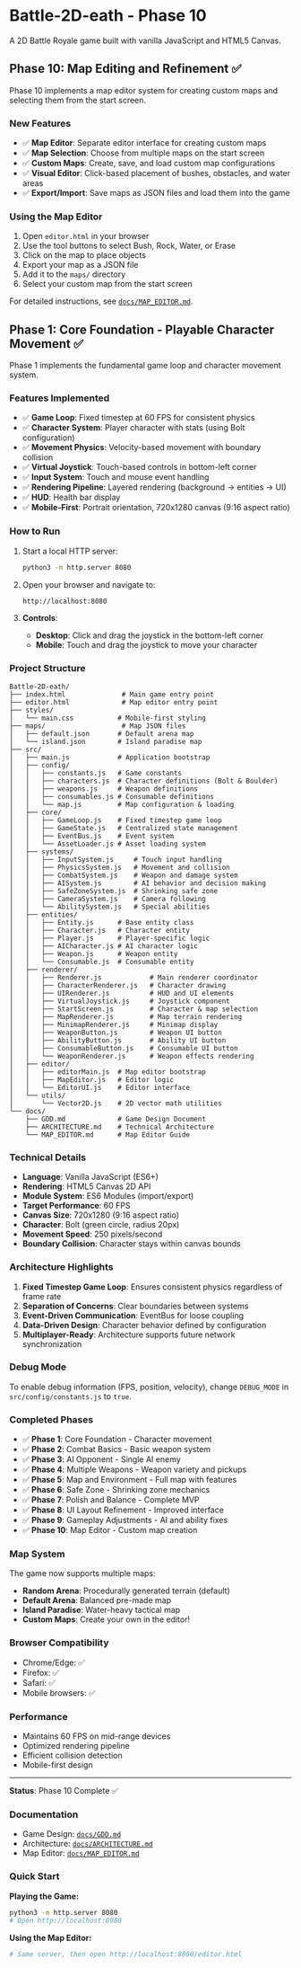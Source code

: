# Battle-2D-eath - Phase 10

A 2D Battle Royale game built with vanilla JavaScript and HTML5 Canvas.

## Phase 10: Map Editing and Refinement ✅

Phase 10 implements a map editor system for creating custom maps and selecting them from the start screen.

### New Features

- ✅ **Map Editor**: Separate editor interface for creating custom maps
- ✅ **Map Selection**: Choose from multiple maps on the start screen
- ✅ **Custom Maps**: Create, save, and load custom map configurations
- ✅ **Visual Editor**: Click-based placement of bushes, obstacles, and water areas
- ✅ **Export/Import**: Save maps as JSON files and load them into the game

### Using the Map Editor

1. Open `editor.html` in your browser
2. Use the tool buttons to select Bush, Rock, Water, or Erase
3. Click on the map to place objects
4. Export your map as a JSON file
5. Add it to the `maps/` directory
6. Select your custom map from the start screen

For detailed instructions, see [`docs/MAP_EDITOR.md`](docs/MAP_EDITOR.md).

## Phase 1: Core Foundation - Playable Character Movement ✅

Phase 1 implements the fundamental game loop and character movement system.

### Features Implemented

- ✅ **Game Loop**: Fixed timestep at 60 FPS for consistent physics
- ✅ **Character System**: Player character with stats (using Bolt configuration)
- ✅ **Movement Physics**: Velocity-based movement with boundary collision
- ✅ **Virtual Joystick**: Touch-based controls in bottom-left corner
- ✅ **Input System**: Touch and mouse event handling
- ✅ **Rendering Pipeline**: Layered rendering (background → entities → UI)
- ✅ **HUD**: Health bar display
- ✅ **Mobile-First**: Portrait orientation, 720x1280 canvas (9:16 aspect ratio)

### How to Run

1. Start a local HTTP server:
   ```bash
   python3 -m http.server 8080
   ```

2. Open your browser and navigate to:
   ```
   http://localhost:8080
   ```

3. **Controls**:
   - **Desktop**: Click and drag the joystick in the bottom-left corner
   - **Mobile**: Touch and drag the joystick to move your character

### Project Structure

```
Battle-2D-eath/
├── index.html              # Main game entry point
├── editor.html             # Map editor entry point
├── styles/
│   └── main.css           # Mobile-first styling
├── maps/                   # Map JSON files
│   ├── default.json       # Default arena map
│   └── island.json        # Island paradise map
├── src/
│   ├── main.js            # Application bootstrap
│   ├── config/
│   │   ├── constants.js   # Game constants
│   │   ├── characters.js  # Character definitions (Bolt & Boulder)
│   │   ├── weapons.js     # Weapon definitions
│   │   ├── consumables.js # Consumable definitions
│   │   └── map.js         # Map configuration & loading
│   ├── core/
│   │   ├── GameLoop.js    # Fixed timestep game loop
│   │   ├── GameState.js   # Centralized state management
│   │   ├── EventBus.js    # Event system
│   │   └── AssetLoader.js # Asset loading system
│   ├── systems/
│   │   ├── InputSystem.js     # Touch input handling
│   │   ├── PhysicsSystem.js   # Movement and collision
│   │   ├── CombatSystem.js    # Weapon and damage system
│   │   ├── AISystem.js        # AI behavior and decision making
│   │   ├── SafeZoneSystem.js  # Shrinking safe zone
│   │   ├── CameraSystem.js    # Camera following
│   │   └── AbilitySystem.js   # Special abilities
│   ├── entities/
│   │   ├── Entity.js      # Base entity class
│   │   ├── Character.js   # Character entity
│   │   ├── Player.js      # Player-specific logic
│   │   ├── AICharacter.js # AI character logic
│   │   ├── Weapon.js      # Weapon entity
│   │   └── Consumable.js  # Consumable entity
│   ├── renderer/
│   │   ├── Renderer.js            # Main renderer coordinator
│   │   ├── CharacterRenderer.js   # Character drawing
│   │   ├── UIRenderer.js          # HUD and UI elements
│   │   ├── VirtualJoystick.js     # Joystick component
│   │   ├── StartScreen.js         # Character & map selection
│   │   ├── MapRenderer.js         # Map terrain rendering
│   │   ├── MinimapRenderer.js     # Minimap display
│   │   ├── WeaponButton.js        # Weapon UI button
│   │   ├── AbilityButton.js       # Ability UI button
│   │   ├── ConsumableButton.js    # Consumable UI button
│   │   └── WeaponRenderer.js      # Weapon effects rendering
│   ├── editor/
│   │   ├── editorMain.js  # Map editor bootstrap
│   │   ├── MapEditor.js   # Editor logic
│   │   └── EditorUI.js    # Editor interface
│   └── utils/
│       └── Vector2D.js    # 2D vector math utilities
└── docs/
    ├── GDD.md             # Game Design Document
    ├── ARCHITECTURE.md    # Technical Architecture
    └── MAP_EDITOR.md      # Map Editor Guide
```

### Technical Details

- **Language**: Vanilla JavaScript (ES6+)
- **Rendering**: HTML5 Canvas 2D API
- **Module System**: ES6 Modules (import/export)
- **Target Performance**: 60 FPS
- **Canvas Size**: 720x1280 (9:16 aspect ratio)
- **Character**: Bolt (green circle, radius 20px)
- **Movement Speed**: 250 pixels/second
- **Boundary Collision**: Character stays within canvas bounds

### Architecture Highlights

1. **Fixed Timestep Game Loop**: Ensures consistent physics regardless of frame rate
2. **Separation of Concerns**: Clear boundaries between systems
3. **Event-Driven Communication**: EventBus for loose coupling
4. **Data-Driven Design**: Character behavior defined by configuration
5. **Multiplayer-Ready**: Architecture supports future network synchronization

### Debug Mode

To enable debug information (FPS, position, velocity), change `DEBUG_MODE` in `src/config/constants.js` to `true`.

### Completed Phases

- ✅ **Phase 1**: Core Foundation - Character movement
- ✅ **Phase 2**: Combat Basics - Basic weapon system
- ✅ **Phase 3**: AI Opponent - Single AI enemy
- ✅ **Phase 4**: Multiple Weapons - Weapon variety and pickups
- ✅ **Phase 5**: Map and Environment - Full map with features
- ✅ **Phase 6**: Safe Zone - Shrinking zone mechanics
- ✅ **Phase 7**: Polish and Balance - Complete MVP
- ✅ **Phase 8**: UI Layout Refinement - Improved interface
- ✅ **Phase 9**: Gameplay Adjustments - AI and ability fixes
- ✅ **Phase 10**: Map Editor - Custom map creation

### Map System

The game now supports multiple maps:
- **Random Arena**: Procedurally generated terrain (default)
- **Default Arena**: Balanced pre-made map
- **Island Paradise**: Water-heavy tactical map
- **Custom Maps**: Create your own in the editor!

### Browser Compatibility

- Chrome/Edge: ✅
- Firefox: ✅
- Safari: ✅
- Mobile browsers: ✅

### Performance

- Maintains 60 FPS on mid-range devices
- Optimized rendering pipeline
- Efficient collision detection
- Mobile-first design

---

**Status**: Phase 10 Complete ✅

### Documentation

- Game Design: [`docs/GDD.md`](docs/GDD.md)
- Architecture: [`docs/ARCHITECTURE.md`](docs/ARCHITECTURE.md)
- Map Editor: [`docs/MAP_EDITOR.md`](docs/MAP_EDITOR.md)

### Quick Start

**Playing the Game:**
```bash
python3 -m http.server 8080
# Open http://localhost:8080
```

**Using the Map Editor:**
```bash
# Same server, then open http://localhost:8080/editor.html
```